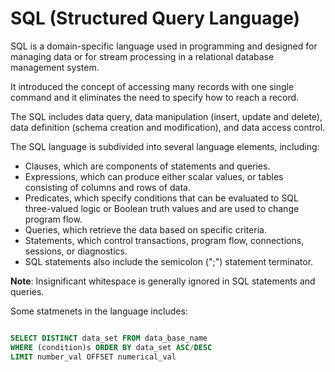 # SQL (Structured Query Language)

SQL is a domain-specific language used in programming and designed for managing data or for stream processing in a relational database management system.

It introduced the concept of accessing many records with one single command and it eliminates the need to specify how to reach a record.

The SQL includes data query, data manipulation (insert, update and delete), data definition (schema creation and modification), and data access control.

The SQL language is subdivided into several language elements, including:

* Clauses, which are components of statements and queries.
* Expressions, which can produce either scalar values, or tables consisting of columns and rows of data.
* Predicates, which specify conditions that can be evaluated to SQL three-valued logic or Boolean truth values and are used to change program flow.
* Queries, which retrieve the data based on specific criteria.
* Statements, which control transactions, program flow, connections, sessions, or diagnostics.
* SQL statements also include the semicolon (";") statement terminator.

**Note**: Insignificant whitespace is generally ignored in SQL statements and queries.

Some statmenets in the language includes:

```sql

SELECT DISTINCT data_set FROM data_base_name 
WHERE (condition)s ORDER BY data_set ASC/DESC
LIMIT number_val OFFSET numerical_val

```
